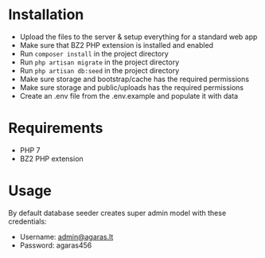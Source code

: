 
# Installation

* Upload the files to the server & setup everything for a standard web app
* Make sure that BZ2 PHP extension is installed and enabled
* Run ```composer install``` in the project directory
* Run ```php artisan migrate``` in the project directory
* Run ```php artisan db:seed``` in the project directory
* Make sure storage and bootstrap/cache has the required permissions
* Make sure storage and public/uploads has the required permissions
* Create an .env file from the .env.example and populate it with data

# Requirements

* PHP 7
* BZ2 PHP extension

# Usage

By default database seeder creates super admin model with these credentials:

* Username: admin@agaras.lt
* Password: agaras456
